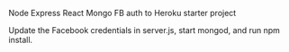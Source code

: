 Node Express React Mongo FB auth to Heroku starter project

Update the Facebook credentials in server.js, start mongod, and run npm install.
